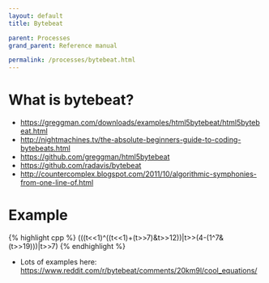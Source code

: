 ```yaml
---
layout: default
title: Bytebeat

parent: Processes
grand_parent: Reference manual

permalink: /processes/bytebeat.html
---
```


# What is bytebeat?

- https://greggman.com/downloads/examples/html5bytebeat/html5bytebeat.html
- http://nightmachines.tv/the-absolute-beginners-guide-to-coding-bytebeats.html
- https://github.com/greggman/html5bytebeat
- https://github.com/radavis/bytebeat
- http://countercomplex.blogspot.com/2011/10/algorithmic-symphonies-from-one-line-of.html

# Example
{% highlight cpp %}
(((t<<1)^((t<<1)+(t>>7)&t>>12))|t>>(4-(1^7&(t>>19)))|t>>7)
{% endhighlight %}

- Lots of examples here:
  https://www.reddit.com/r/bytebeat/comments/20km9l/cool_equations/